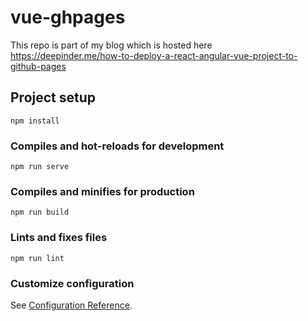 # vue-ghpages

This repo is part of my blog which is hosted here
https://deepinder.me/how-to-deploy-a-react-angular-vue-project-to-github-pages

## Project setup
```
npm install
```

### Compiles and hot-reloads for development
```
npm run serve
```

### Compiles and minifies for production
```
npm run build
```

### Lints and fixes files
```
npm run lint
```

### Customize configuration
See [Configuration Reference](https://cli.vuejs.org/config/).
